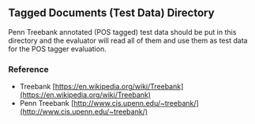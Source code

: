 ## Tagged Documents (Test Data) Directory

Penn Treebank annotated (POS tagged) test data should be put in this directory and the evaluator will read all of them and use them as test data for the POS tagger evaluation.

### Reference

* Treebank [https://en.wikipedia.org/wiki/Treebank](https://en.wikipedia.org/wiki/Treebank)
* Penn Treebank [http://www.cis.upenn.edu/~treebank/](http://www.cis.upenn.edu/~treebank/)


